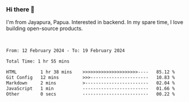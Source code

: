 ### Hi there 👋

I'm from Jayapura, Papua. Interested in backend. In my spare time, I love building open-source products.

<br>

 
 <!--START_SECTION:waka-->

```txt
From: 12 February 2024 - To: 19 February 2024

Total Time: 1 hr 55 mins

HTML         1 hr 38 mins    >>>>>>>>>>>>>>>>>>>>>----   85.12 %
Git Config   12 mins         >>>----------------------   10.83 %
Markdown     2 mins          >------------------------   02.04 %
JavaScript   1 min           -------------------------   01.66 %
Other        0 secs          -------------------------   00.22 %
```

<!--END_SECTION:waka-->
